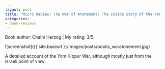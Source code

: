```yaml
---
layout: post
title: "Micro Review: The War of Atonement: The Inside Story of the Yom Kippur War (Book)"
categories:
- book-reviews
---
```


<p>Book author: Chaim Herzog | My rating: 3/5</p>


![screenshot]({{ site.baseurl }}/images/posts/books_waratonement.jpg)


<p>A detailed account of the Yom Kippur War, although mostly just from the Israeli point of view.</p>
